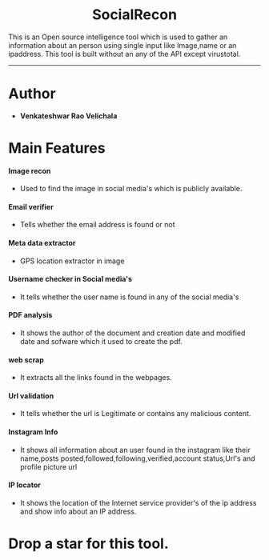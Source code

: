
<h1 align="center">SocialRecon</h1>

This is an Open source intelligence tool which is used to gather an information about an person using single input like Image,name or an ipaddress.
This tool is built without an any of the API except virustotal.
<hr>

# Author

 - <b>Venkateshwar Rao Velichala</b> 
  
# Main Features

<h4> Image recon </h4>

- Used to find the image in social media's which is publicly available.

<h4> Email verifier </h4>

- Tells whether the email address is found or not

<h4> Meta data extractor </h4>

- GPS location extractor in image

<h4> Username checker in Social media's </h4>

- It tells whether the user name is found in any of the social media's

<h4> PDF analysis </h4>

- It shows the author of the document and creation date and modified date and sofware which it used to create the pdf.

<h4> web scrap </h4>

- It extracts all the links found in the webpages.

<h4> Url validation </h4>

- It tells whether the url is Legitimate or contains any malicious content.

<h4> Instagram Info </h4>

- It shows all information about an user found in the instagram like their name,posts posted,followed,following,verified,account status,Url's and profile picture url 

<h4> IP locator </h4>

- It shows the location of the Internet service provider's of the ip address and show info about an IP address.

# Drop a star for this tool.
